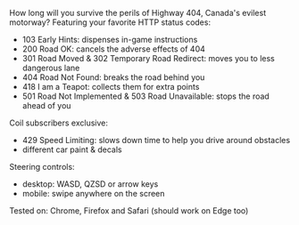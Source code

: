 How long will you survive the perils of Highway 404, Canada's evilest motorway? Featuring your favorite HTTP status codes:
- 103 Early Hints: dispenses in-game instructions
- 200 Road OK: cancels the adverse effects of 404
- 301 Road Moved & 302 Temporary Road Redirect: moves you to less dangerous lane
- 404 Road Not Found: breaks the road behind you
- 418 I am a Teapot: collects them for extra points
- 501 Road Not Implemented & 503 Road Unavailable: stops the road ahead of you

Coil subscribers exclusive:
- 429 Speed Limiting: slows down time to help you drive around obstacles
- different car paint & decals

Steering controls:
- desktop: WASD, QZSD or arrow keys 
- mobile: swipe anywhere on the screen

Tested on: Chrome, Firefox and Safari (should work on Edge too)